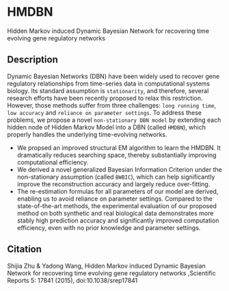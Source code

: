 # HMDBN
Hidden Markov induced Dynamic Bayesian Network for recovering time evolving gene regulatory networks

## Description
Dynamic Bayesian Networks (DBN) have been widely used to recover gene regulatory relationships from time-series data in computational systems biology. Its standard assumption is `stationarity`, and therefore, several research efforts have been recently proposed to relax this restriction. However, those methods suffer from three challenges: `long running time`, `low accuracy` and `reliance on parameter settings`. To address these problems, we propose a novel `non-stationary DBN model` by extending each hidden node of Hidden Markov Model into a DBN (called `HMDBN`), which properly handles the underlying time-evolving networks. 
-    We propsed an improved structural EM algorithm to learn the HMDBN. It dramatically reduces searching space, thereby substantially improving computational efficiency. 
-    We derived a novel generalized Bayesian Information Criterion under the non-stationary assumption (called `BWBIC`), which can help significantly improve the reconstruction accuracy and largely reduce over-fitting. 
-    The re-estimation formulas for all parameters of our model are derived, enabling us to avoid reliance on parameter settings. 
Compared to the state-of-the-art methods, the experimental evaluation of our proposed method on both synthetic and real biological data demonstrates more stably high prediction accuracy and significantly improved computation efficiency, even with no prior knowledge and parameter settings.


## Citation
Shijia Zhu & Yadong Wang, Hidden Markov induced Dynamic Bayesian Network for recovering time evolving gene regulatory networks ,Scientific Reports 5: 17841 (2015), doi:10.1038/srep17841
